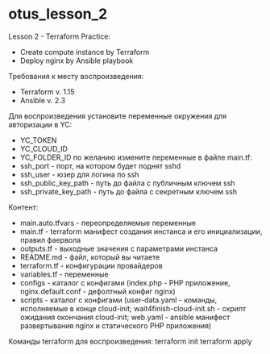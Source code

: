 # otus_lesson_2
Lesson 2 - Terraform Practice:
- Create compute instance by Terraform
- Deploy nginx by Ansible playbook

Требования к месту воспроизведения:
- Terraform v. 1.15
- Ansible v. 2.3

Для воспроизведения установите переменные окружения для авторизации в YC:
- YC_TOKEN
- YC_CLOUD_ID
- YC_FOLDER_ID
по желанию измените переменные в файле main.tf:
- ssh_port - порт, на котором будет поднят sshd
- ssh_user - юзер для логина по ssh
- ssh_public_key_path - путь до файла с публичным ключем ssh
- ssh_private_key_path - путь до файла с секретным ключем ssh

Контент:
- main.auto.tfvars - переопределяемые переменные
- main.tf - terraform манифест создания инстанса и его инициализации, правил фаервола
- outputs.tf - выходные значения с параметрами инстанса
- README.md - файл, который вы читаете
- terraform.tf - конфигурации провайдеров
- variables.tf - переменные
- configs - каталог с конфигами (index.php - PHP приложение, nginx.default.conf - дефолтный конфиг nginx)
- scripts - каталог с конфигами (user-data.yaml - команды, исполняемые в конце cloud-init; wait4finish-cloud-init.sh - скрипт ожидания окончания cloud-init; web.yaml - ansible манифест развертывания nginx и статического PHP приложения)

Команды terraform для воспроизведения:
terraform init
terraform apply